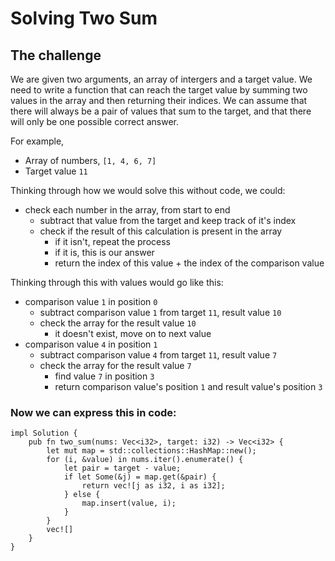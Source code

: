 # Solving Two Sum

## The challenge

We are given two arguments, an array of intergers and a target value. We need to write a function that can reach the target value by summing two values in the array and then returning their indices. We can assume that there will always be a pair of values that sum to the target, and that there will only be one possible correct answer.

For example, 

- Array of numbers, `[1, 4, 6, 7]`
- Target value `11`

Thinking through how we would solve this without code, we could:
- check each number in the array, from start to end
    - subtract that value from the target and keep track of it's index
    - check if the result of this calculation is present in the array
        - if it isn't, repeat the process
        - if it is, this is our answer
        - return the index of this value + the index of the comparison value


Thinking through this with values would go like this:

- comparison value `1` in position `0`
    - subtract comparison value `1` from target `11`, result value `10`
    - check the array for the result value `10`
        - it doesn't exist, move on to next value
- comparison value `4` in position `1`
    - subtract comparison value `4` from target `11`, result value `7`
    - check the array for the result value `7`
        - find value `7` in position `3`
        - return comparison value's position `1` and result value's position `3`


### Now we can express this in code:
```
impl Solution {
    pub fn two_sum(nums: Vec<i32>, target: i32) -> Vec<i32> {
        let mut map = std::collections::HashMap::new();
        for (i, &value) in nums.iter().enumerate() {
            let pair = target - value;
            if let Some(&j) = map.get(&pair) {
                return vec![j as i32, i as i32];
            } else {
                map.insert(value, i);
            }
        }
        vec![]
    }
}
```